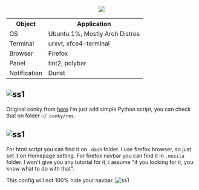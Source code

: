<p align="center"><a name="top" href="https://github.com/ledleledle/dotfiles"><img src="https://raw.githubusercontent.com/ledleledle/dotfiles/master/dotfiles-logo.png"></a></p>

<table>
  <tr>
    <th>Object</th>
    <th>Application</th>
  </tr>
  <tr>
    <td>OS</td>
    <td>Ubuntu 1%, Mostly Arch Distros</td>
  </tr>
  <tr>
    <td>Terminal</td>
    <td>urxvt, xfce4-terminal</td>
  </tr>
  <tr>
    <td>Browser</td>
    <td>Firefox</td>
  </tr>
  <tr>
    <td>Panel</td>
    <td>tint2, polybar</td>
  </tr>
  <tr>
    <td>Notification</td>
    <td>Dunst</td>
  </tr>
</table>

![ss1](https://raw.githubusercontent.com/ledleledle/dotfiles/master/2020-03-30-185645_1366x768_scrot.png)
-

Original conky from <a href="https://github.com/addy-dclxvi/conky-theme-collections/tree/master/sidekick">here</a> i'm just add simple Python script, you can check that on folder <code>~/.conky/res</code>.

![ss1](https://raw.githubusercontent.com/ledleledle/dotfiles/master/ArchLabs_2020-04-18-22_1366x768.png)
-

For html script you can find it on <code>.dash</code> folder. I use firefox browser, so just set it on Homepage setting. For firefox navbar you can find it in <code>.mozila</code> folder. I won't give you any tutorial for it, i assume "if you looking for it, you know what to do with that".

This config will not 100% hide your navbar.
![ss1](https://raw.githubusercontent.com/ledleledle/dotfiles/master/mozila.gif)
